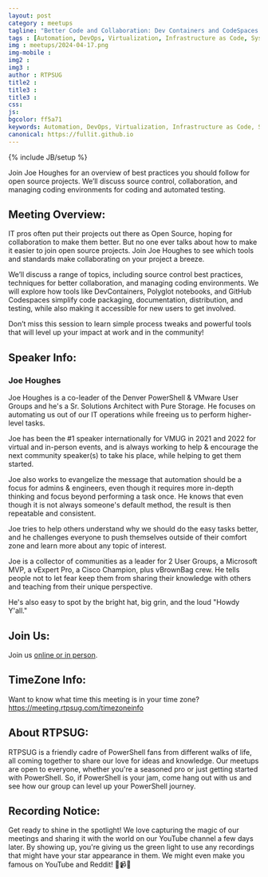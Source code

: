 ```yaml
---
layout: post
category : meetups
tagline: "Better Code and Collaboration: Dev Containers and CodeSpaces (Joe Houghes)"
tags : [Automation, DevOps, Virtualization, Infrastructure as Code, System Administration]
img : meetups/2024-04-17.png
img-mobile : 
img2 : 
img3 : 
author : RTPSUG
title2 : 
title3 : 
title3 : 
css: 
js: 
bgcolor: ff5a71
keywords: Automation, DevOps, Virtualization, Infrastructure as Code, System Administration
canonical: https://fullit.github.io
---
```

{% include JB/setup %}

Join Joe Houghes for an overview of best practices you should follow for open source projects. We’ll discuss source control, collaboration, and managing coding environments for coding and automated testing.

<!--more-->

## Meeting Overview:

IT pros often put their projects out there as Open Source, hoping for collaboration to make them better. But no one ever talks about how to make it easier to join open source projects. Join Joe Houghes to see which tools and standards make collaborating on your project a breeze. 

We’ll discuss a range of topics, including source control best practices, techniques for better collaboration, and managing coding environments. We will explore how tools like DevContainers, Polyglot notebooks, and GitHub Codespaces simplify code packaging, documentation, distribution, and testing, while also making it accessible for new users to get involved.

Don’t miss this session to learn simple process tweaks and powerful tools that will level up your impact at work and in the community!

## Speaker Info:

### Joe Houghes

Joe Houghes is a co-leader of the Denver PowerShell & VMware User Groups and he's a Sr. Solutions Architect with Pure Storage. He focuses on automating us out of our IT operations while freeing us to perform higher-level tasks.

Joe has been the #1 speaker internationally for VMUG in 2021 and 2022 for virtual and in-person events, and is always working to help & encourage the next community speaker(s) to take his place, while helping to get them started.

Joe also works to evangelize the message that automation should be a focus for admins & engineers, even though it requires more in-depth thinking and focus beyond performing a task once. He knows that even though it is not always someone's default method, the result is then repeatable and consistent.

Joe tries to help others understand why we should do the easy tasks better, and he challenges everyone to push themselves outside of their comfort zone and learn more about any topic of interest.

Joe is a collector of communities as a leader for 2 User Groups, a Microsoft MVP, a vExpert Pro, a Cisco Champion, plus vBrownBag crew. He tells people not to let fear keep them from sharing their knowledge with others and teaching from their unique perspective.

He's also easy to spot by the bright hat, big grin, and the loud "Howdy Y'all."


## Join Us:

Join us [online or in person](https://www.meetup.com/research-triangle-powershell-users-group/events/300426674/). 

## TimeZone Info:

Want to know what time this meeting is in your time zone?
https://meeting.rtpsug.com/timezoneinfo

## About RTPSUG:

RTPSUG is a friendly cadre of PowerShell fans from different walks of life, all coming together to share our love for ideas and knowledge. Our meetups are open to everyone, whether you're a seasoned pro or just getting started with PowerShell. So, if PowerShell is your jam, come hang out with us and see how our group can level up your PowerShell journey.

## Recording Notice:

Get ready to shine in the spotlight! We love capturing the magic of our meetings and sharing it with the world on our YouTube channel a few days later. By showing up, you're giving us the green light to use any recordings that might have your star appearance in them. We might even make you famous on YouTube and Reddit!
🌟📹😄


